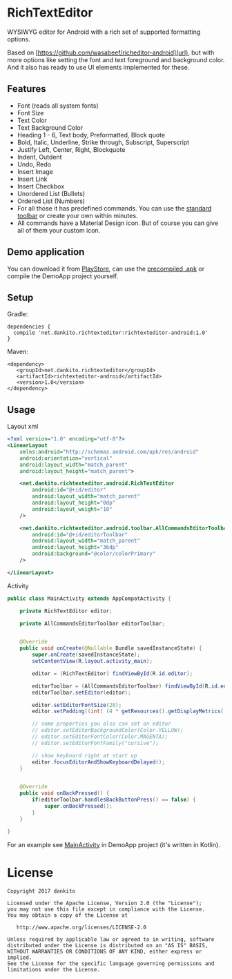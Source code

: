 # RichTextEditor
WYSIWYG editor for Android with a rich set of supported formatting options.

Based on [https://github.com/wasabeef/richeditor-android](url), but with more options like setting the font and text foreground and background color.
And it also has ready to use UI elements implemented for these.


## Features

- Font (reads all system fonts)
- Font Size
- Text Color
- Text Background Color
- Heading 1 - 6, Text body, Preformatted, Block quote
- Bold, Italic, Underline, Strike through, Subscript, Superscript
- Justify Left, Center, Right, Blockquote
- Indent, Outdent
- Undo, Redo
- Insert Image
- Insert Link
- Insert Checkbox
- Unordered List (Bullets)
- Ordered List (Numbers)
- For all those it has predefined commands. You can use the [standard toolbar](RichTextEditorAndroid/src/main/kotlin/net/dankito/richtexteditor/android/toolbar/AllCommandsEditorToolbar.kt) or create your own within minutes.
- All commands have a Material Design icon. But of course you can give all of them your custom icon.


## Demo application

You can download it from [PlayStore](https://play.google.com/store/apps/details?id=net.dankito.richtexteditor.android), can use the [precompiled .apk](res/PlayStore/releases/0001_v1.0_DemoApp-release.apk) or compile the DemoApp project yourself.


## Setup

Gradle:
```
dependencies {
  compile 'net.dankito.richtexteditor:richtexteditor-android:1.0'
}
```

Maven:
```
<dependency>
   <groupId>net.dankito.richtexteditor</groupId>
   <artifactId>richtexteditor-android</artifactId>
   <version>1.0</version>
</dependency>
```


## Usage

Layout xml

```xml
<?xml version="1.0" encoding="utf-8"?>
<LinearLayout
    xmlns:android="http://schemas.android.com/apk/res/android"
    android:orientation="vertical"
    android:layout_width="match_parent"
    android:layout_height="match_parent">

    <net.dankito.richtexteditor.android.RichTextEditor
        android:id="@+id/editor"
        android:layout_width="match_parent"
        android:layout_height="0dp"
        android:layout_weight="10"
    />

    <net.dankito.richtexteditor.android.toolbar.AllCommandsEditorToolbar
        android:id="@+id/editorToolbar"
        android:layout_width="match_parent"
        android:layout_height="36dp"
        android:background="@color/colorPrimary"
    />

</LinearLayout>
```

Activity

```java
public class MainActivity extends AppCompatActivity {

    private RichTextEditor editor;

    private AllCommandsEditorToolbar editorToolbar;


    @Override
    public void onCreate(@Nullable Bundle savedInstanceState) {
        super.onCreate(savedInstanceState);
        setContentView(R.layout.activity_main);

        editor = (RichTextEditor) findViewById(R.id.editor);

        editorToolbar = (AllCommandsEditorToolbar) findViewById(R.id.editorToolbar);
        editorToolbar.setEditor(editor);

        editor.setEditorFontSize(20);
        editor.setPadding((int) (4 * getResources().getDisplayMetrics().density));

        // some properties you also can set on editor
        // editor.setEditorBackgroundColor(Color.YELLOW);
        // editor.setEditorFontColor(Color.MAGENTA);
        // editor.setEditorFontFamily("cursive");

        // show keyboard right at start up
        editor.focusEditorAndShowKeyboardDelayed();
    }


    @Override
    public void onBackPressed() {
        if(editorToolbar.handlesBackButtonPress() == false) {
            super.onBackPressed();
        }
    }

}
```

For an example see [MainActivity](DemoApp/src/main/kotlin/net/dankito/richtexteditor/android/demo/MainActivity.kt) in DemoApp project (it's written in Kotlin).


# License

    Copyright 2017 dankito

    Licensed under the Apache License, Version 2.0 (the "License");
    you may not use this file except in compliance with the License.
    You may obtain a copy of the License at

       http://www.apache.org/licenses/LICENSE-2.0

    Unless required by applicable law or agreed to in writing, software
    distributed under the License is distributed on an "AS IS" BASIS,
    WITHOUT WARRANTIES OR CONDITIONS OF ANY KIND, either express or implied.
    See the License for the specific language governing permissions and
    limitations under the License.